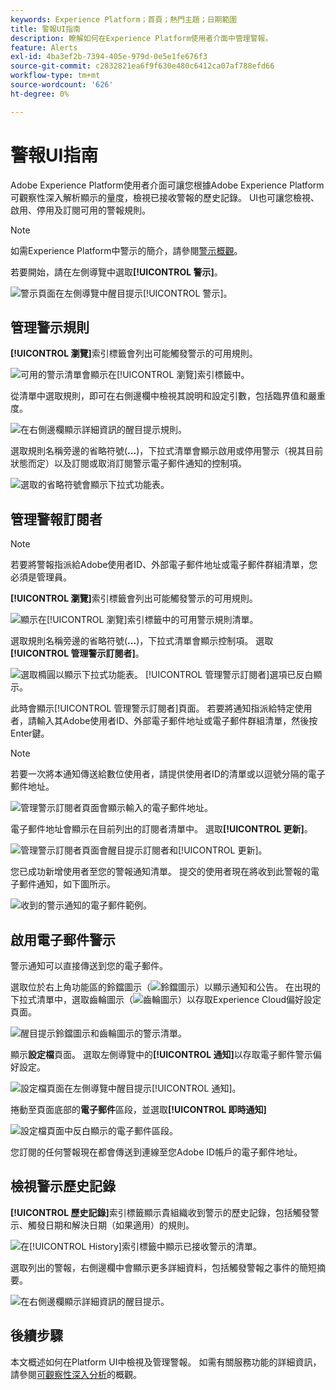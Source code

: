 ```yaml
---
keywords: Experience Platform；首頁；熱門主題；日期範圍
title: 警報UI指南
description: 瞭解如何在Experience Platform使用者介面中管理警報。
feature: Alerts
exl-id: 4ba3ef2b-7394-405e-979d-0e5e1fe676f3
source-git-commit: c2832821ea6f9f630e480c6412ca07af788efd66
workflow-type: tm+mt
source-wordcount: '626'
ht-degree: 0%

---
```


# 警報UI指南

Adobe Experience Platform使用者介面可讓您根據Adobe Experience Platform可觀察性深入解析顯示的量度，檢視已接收警報的歷史記錄。 UI也可讓您檢視、啟用、停用及訂閱可用的警報規則。

>[!NOTE]
>
>如需Experience Platform中警示的簡介，請參閱[警示概觀](./overview.md)。

若要開始，請在左側導覽中選取&#x200B;**[!UICONTROL 警示]**。

![警示頁面在左側導覽中醒目提示[!UICONTROL 警示]。](../images/alerts/ui/workspace.png)

## 管理警示規則

**[!UICONTROL 瀏覽]**&#x200B;索引標籤會列出可能觸發警示的可用規則。

![可用的警示清單會顯示在[!UICONTROL 瀏覽]索引標籤中。](../images/alerts/ui/rules.png)

從清單中選取規則，即可在右側邊欄中檢視其說明和設定引數，包括臨界值和嚴重度。

![在右側邊欄顯示詳細資訊的醒目提示規則。](../images/alerts/ui/rule-details.png)

選取規則名稱旁邊的省略符號(**...**)，下拉式清單會顯示啟用或停用警示（視其目前狀態而定）以及訂閱或取消訂閱警示電子郵件通知的控制項。

![選取的省略符號會顯示下拉式功能表。](../images/alerts/ui/disable-subscribe.png)

## 管理警報訂閱者

>[!NOTE]
>
> 若要將警報指派給Adobe使用者ID、外部電子郵件地址或電子郵件群組清單，您必須是管理員。

**[!UICONTROL 瀏覽]**&#x200B;索引標籤會列出可能觸發警示的可用規則。

![顯示在[!UICONTROL 瀏覽]索引標籤中的可用警示規則清單。](../images/alerts/ui/rules.png)

選取規則名稱旁邊的省略符號(**...**)，下拉式清單會顯示控制項。 選取&#x200B;**[!UICONTROL 管理警示訂閱者]**。

![選取橢圓以顯示下拉式功能表。 [!UICONTROL 管理警示訂閱者]選項已反白顯示。](../images/alerts/ui/manage-alert-subscribers.png)

此時會顯示[!UICONTROL 管理警示訂閱者]頁面。 若要將通知指派給特定使用者，請輸入其Adobe使用者ID、外部電子郵件地址或電子郵件群組清單，然後按Enter鍵。

>[!NOTE]
>
>若要一次將本通知傳送給數位使用者，請提供使用者ID的清單或以逗號分隔的電子郵件地址。

![管理警示訂閱者頁面會顯示輸入的電子郵件地址。](../images/alerts/ui/manage-alert-add-email.png)

電子郵件地址會顯示在目前列出的訂閱者清單中。 選取&#x200B;**[!UICONTROL 更新]**。

![管理警示訂閱者頁面會醒目提示訂閱者和[!UICONTROL 更新]。](../images/alerts/ui/manage-alert-subscribers-added-email.png)

您已成功新增使用者至您的警報通知清單。 提交的使用者現在將收到此警報的電子郵件通知，如下圖所示。

![收到的警示通知的電子郵件範例。](../images/alerts/ui/manage-alert-subscribers-email.png)

## 啟用電子郵件警示

警示通知可以直接傳送到您的電子郵件。

選取位於右上角功能區的鈴鐺圖示（![鈴鐺圖示](/help/images/icons/bell.png)）以顯示通知和公告。 在出現的下拉式清單中，選取齒輪圖示（![齒輪圖示](/help/images/icons/settings.png)）以存取Experience Cloud偏好設定頁面。

![醒目提示鈴鐺圖示和齒輪圖示的警示清單。](../images/alerts/ui/edit-preferences.png)

顯示&#x200B;**設定檔**&#x200B;頁面。 選取左側導覽中的&#x200B;**[!UICONTROL 通知]**&#x200B;以存取電子郵件警示偏好設定。

![設定檔頁面在左側導覽中醒目提示[!UICONTROL 通知]。](../images/alerts/ui/profile.png)

捲動至頁面底部的&#x200B;**電子郵件**&#x200B;區段，並選取&#x200B;**[!UICONTROL 即時通知]**

![設定檔頁面中反白顯示的電子郵件區段。](../images/alerts/ui/notifications.png)

您訂閱的任何警報現在都會傳送到連線至您Adobe ID帳戶的電子郵件地址。

## 檢視警示歷史記錄

**[!UICONTROL 歷史記錄]**&#x200B;索引標籤顯示貴組織收到警示的歷史記錄，包括觸發警示、觸發日期和解決日期（如果適用）的規則。

![在[!UICONTROL History]索引標籤中顯示已接收警示的清單。](../images/alerts/ui/history.png)

選取列出的警報，右側邊欄中會顯示更多詳細資料，包括觸發警報之事件的簡短摘要。

![在右側邊欄顯示詳細資訊的醒目提示。](../images/alerts/ui/history-details.png)

## 後續步驟

本文概述如何在Platform UI中檢視及管理警報。 如需有關服務功能的詳細資訊，請參閱[可觀察性深入分析](../home.md)的概觀。
